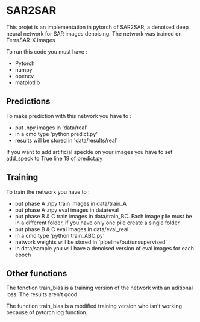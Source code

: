 # SAR2SAR

This projet is an implementation in pytorch of SAR2SAR, a denoised deep neural network for SAR images denoising.
The network was trained on TerraSAR-X images

To run this code you must have :
- Pytorch
- numpy
- opencv
- matplotlib

## Predictions 

To make prediction with this network you have to :
 - put .npy images in 'data/real'
 - in a cmd type 'python predict.py'
 - results will be stored in 'data/results/real'

 If you want to add artificial speckle on your images you have to set add_speck to True line 19 of predict.py

## Training

To train the network you have to :
 - put phase A .npy train images in data/train_A
 - put phase A .npy eval images in data/eval
 - put phase B & C train images in data/train_BC. Each image pile must be in a different folder, if you have only one pile create a single folder
 - put phase B & C eval images in data/eval_real
 - in a cmd type 'python train_ABC.py'
 - network weights will be stored in 'pipeline/out/unsupervised'
 - in data/sample you will have a denoised version of eval images for each epoch

## Other functions

The fonction train_bias is a training version of the network with an aditional loss. The results aren't good.

The function train_bias is a modified training version who isn't working because of pytorch log function.
